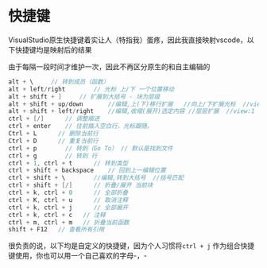 # 快捷键

VisualStudio原生快捷键着实让人（特指我）蛋疼，因此我直接映射vscode，以下快捷键均是映射后的结果

由于每隔一段时间才维护一次，因此不再区分原生的和自主编辑的

```c++
alt + \		// 转到成员（函数）
alt + left/right		// 光标 上/下 一个位置移动
alt + shift + ]		// 扩展到大括号 - 块为层级
alt + shift + up/down		//编辑,上(下)移行扩展	//向上/下扩展光标	//view:1
alt + shift + left/right	//编辑,收缩(展开)选定内容	//层层扩展	//view:1
ctrl + [/]		// 调整缩进
ctrl + enter    // 往前插入空白行，光标跟随。
Ctrl + L      // 删除当前行
Ctrl + D      // 重复当前行
ctrl + p		// 转到（Go To） // 默认是找到文件
ctrl + g		// 转到 行
ctrl + 1, ctrl + t		// 转到类型
ctrl + shift + backspace    // 回到上一编辑位置
ctrl + shift + \		//编辑,转到大括号	//括号匹配
ctrl + shift + [/]		// 折叠/展开 当前块
ctrl + k, ctrl + 0		// 全部折叠
ctrl + K, ctrl + u		// 取消注释
ctrl + k, ctrl + j		// 全部展开
ctrl + k, ctrl + c   // 注释
ctrl + m, ctrl + m   // 折叠当前函数
shift + F12   // 查看所有引用
```

很负责的说，以下均是自定义的快捷键，因为个人习惯将`ctrl + j` 作为组合快捷键使用，你也可以用一个自己喜欢的字母-，-

